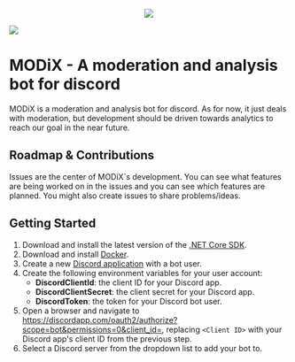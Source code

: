 <p align="center"><img src="https://imagr.eu/up/oGOcm_eJwFwdsNwyAMAMBdGACrNs8sU1GCSCQSI-yqH1V3793XvNcwmzlUp2wA-ymV125FeZXebGfuo5V5iq18QVEt9bjarQJI2VHCQC48yEXCDJgooHc5pJh9wOgJBnd-vj523t38_ggIIs0.png" /></p>

<a href="https://cisien.visualstudio.com/MODiX/_build/latest?definitionId=7"><img src="https://cisien.visualstudio.com/MODiX/_apis/build/status/MODiX-Docker container-CI?branchName=master"></a>

# MODiX - A moderation and analysis bot for discord

MODiX is a moderation and analysis bot for discord. As for now, it just deals with moderation, but development should be driven towards analytics to reach our goal in the near future.

## Roadmap & Contributions

Issues are the center of MODiX´s development. You can see what features are being worked on in the issues and you can see which features are planned. You might also create issues to share problems/ideas. 

## Getting Started

1. Download and install the latest version of the [.NET Core SDK](https://www.microsoft.com/net/download).
2. Download and install [Docker](https://www.docker.com/get-docker).
3. Create a new [Discord application](https://discordapp.com/developers/applications/me) with a bot user.
4. Create the following environment variables for your user account:
    - **DiscordClientId**: the client ID for your Discord app.
    - **DiscordClientSecret**: the client secret for your Discord app.
    - **DiscordToken**: the token for your Discord bot user.
5. Open a browser and navigate to https://discordapp.com/oauth2/authorize?scope=bot&permissions=0&client_id=<Client ID>, replacing `<Client ID>` with your Discord app's client ID from the previous step.
6. Select a Discord server from the dropdown list to add your bot to.


